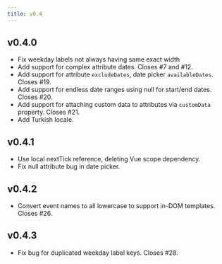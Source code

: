 ```yaml
---
title: v0.4
---
```


## v0.4.0

* Fix weekday labels not always having same exact width
* Add support for complex attribute dates. Closes #7 and #12.
* Add support for attribute `excludeDates`, date picker `availableDates`. Closes #19.
* Add support for endless date ranges using null for start/end dates. Closes #20.
* Add support for attaching custom data to attributes via `customData` property. Closes #21.
* Add Turkish locale.

## v0.4.1

* Use local nextTick reference, deleting Vue scope dependency.
* Fix null attribute bug in date picker.

## v0.4.2

* Convert event names to all lowercase to support in-DOM templates. Closes #26.

## v0.4.3

* Fix bug for duplicated weekday label keys. Closes #28.